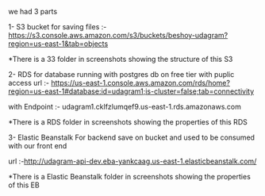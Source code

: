 we had 3 parts 

1- S3 bucket for saving files :- https://s3.console.aws.amazon.com/s3/buckets/beshoy-udagram?region=us-east-1&tab=objects

*There is a 33 folder in screenshots showing the structure of this S3

2- RDS for database running with postgres db on free tier with puplic access 
url :- https://us-east-1.console.aws.amazon.com/rds/home?region=us-east-1#database:id=udagram1;is-cluster=false;tab=connectivity

with Endpoint :- udagram1.cklfzlumqef9.us-east-1.rds.amazonaws.com

*There is a RDS folder in screenshots showing the properties of this RDS 

3- Elastic Beanstalk For backend save on bucket and used to be consumed with our front end

url :-http://udagram-api-dev.eba-yankcaag.us-east-1.elasticbeanstalk.com/

*There is a Elastic Beanstalk folder in screenshots showing the properties of this EB 
